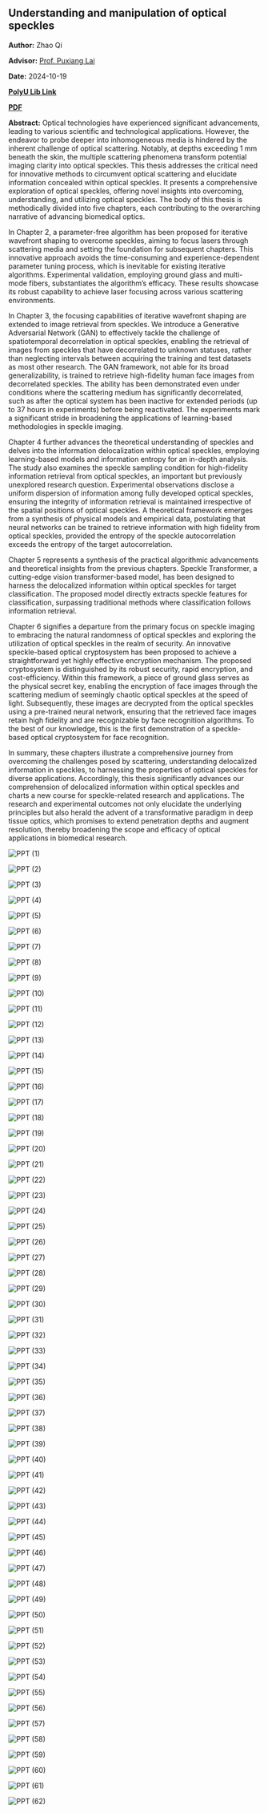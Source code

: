 ## Understanding and manipulation of optical speckles

**Author:**  Zhao Qi

**Advisor:** [Prof. Puxiang Lai](https://www.polyu.edu.hk/bme/people/academic-and-teaching-staff/prof-puxiang-lai/) 

**Date:** 2024-10-19

**[PolyU Lib Link](https://theses.lib.polyu.edu.hk/handle/200/13418)**

**[PDF](https://863zq.github.io/Publication/PhD_thesis/PolyU%20Lib%207839-Zhao%20Qi.pdf)**

<!-- <strong>PDF:</strong>
<iframe src="https://863zq.github.io/Publication/PhD_thesis/PolyU%20Lib%207839-Zhao%20Qi.pdf"
        width="100%" height="500px" style="border:none;">
</iframe> -->

**Abstract:** Optical technologies have experienced significant advancements, leading to various scientific and technological applications. However, the endeavor to probe deeper into inhomogeneous media is hindered by the inherent challenge of optical scattering. Notably, at depths exceeding 1 mm beneath the skin, the multiple scattering phenomena transform potential imaging clarity into optical speckles. This thesis addresses the critical need for innovative methods to circumvent optical scattering and elucidate information concealed within optical speckles. It presents a comprehensive exploration of optical speckles, offering novel insights into overcoming, understanding, and utilizing optical speckles. The body of this thesis is methodically divided into five chapters, each contributing to the overarching narrative of advancing biomedical optics.

In Chapter 2, a parameter-free algorithm has been proposed for iterative wavefront shaping to overcome speckles, aiming to focus lasers through scattering media and setting the foundation for subsequent chapters. This innovative approach avoids the time-consuming and experience-dependent parameter tuning process, which is inevitable for existing iterative algorithms. Experimental validation, employing ground glass and multi-mode fibers, substantiates the algorithm’s efficacy. These results showcase its robust capability to achieve laser focusing across various scattering environments.

In Chapter 3, the focusing capabilities of iterative wavefront shaping are extended to image retrieval from speckles. We introduce a Generative Adversarial Network (GAN) to effectively tackle the challenge of spatiotemporal decorrelation in optical speckles, enabling the retrieval of images from speckles that have decorrelated to unknown statuses, rather than neglecting intervals between acquiring the training and test datasets as most other research. The GAN framework, not able for its broad generalizability, is trained to retrieve high-fidelity human face images from decorrelated speckles. The ability has been demonstrated even under conditions where the scattering medium has significantly decorrelated, such as after the optical system has been inactive for extended periods (up to 37 hours in experiments) before being reactivated. The experiments mark a significant stride in broadening the applications of learning-based methodologies in speckle imaging.

Chapter 4 further advances the theoretical understanding of speckles and delves into the information delocalization within optical speckles, employing learning-based models and information entropy for an in-depth analysis. The study also examines the speckle sampling condition for high-fidelity information retrieval from optical speckles, an important but previously unexplored research question. Experimental observations disclose a uniform dispersion of information among fully developed optical speckles, ensuring the integrity of information retrieval is maintained irrespective of the spatial positions of optical speckles. A theoretical framework emerges from a synthesis of physical models and empirical data, postulating that neural networks can be trained to retrieve information with high fidelity from optical speckles, provided the entropy of the speckle autocorrelation exceeds the entropy of the target autocorrelation.

Chapter 5 represents a synthesis of the practical algorithmic advancements and theoretical insights from the previous chapters. Speckle Transformer, a cutting-edge vision transformer-based model, has been designed to harness the delocalized information within optical speckles for target classification. The proposed model directly extracts speckle features for classification, surpassing traditional methods where classification follows information retrieval.

Chapter 6 signifies a departure from the primary focus on speckle imaging to embracing the natural randomness of optical speckles and exploring the utilization of optical speckles in the realm of security. An innovative speckle-based optical cryptosystem has been proposed to achieve a straightforward yet highly effective encryption mechanism. The proposed cryptosystem is distinguished by its robust security, rapid encryption, and cost-efficiency. Within this framework, a piece of ground glass serves as the physical secret key, enabling the encryption of face images through the scattering medium of seemingly chaotic optical speckles at the speed of light. Subsequently, these images are decrypted from the optical speckles using a pre-trained neural network, ensuring that the retrieved face images retain high fidelity and are recognizable by face recognition algorithms. To the best of our knowledge, this is the first demonstration of a speckle-based optical cryptosystem for face recognition.

In summary, these chapters illustrate a comprehensive journey from overcoming the challenges posed by scattering, understanding delocalized information in speckles, to harnessing the properties of optical speckles for diverse applications. Accordingly, this thesis significantly advances our comprehension of delocalized information within optical speckles and charts a new course for speckle-related research and applications. The research and experimental outcomes not only elucidate the underlying principles but also herald the advent of a transformative paradigm in deep tissue optics, which promises to extend penetration depths and augment resolution, thereby broadening the scope and efficacy of optical applications in biomedical research.


![PPT (1)](/Publication/PhD_thesis/PPT%20(1).JPG)

![PPT (2)](/Publication/PhD_thesis/PPT%20(2).JPG)

![PPT (3)](/Publication/PhD_thesis/PPT%20(3).JPG)

![PPT (4)](/Publication/PhD_thesis/PPT%20(4).JPG)

![PPT (5)](/Publication/PhD_thesis/PPT%20(5).JPG)

![PPT (6)](/Publication/PhD_thesis/PPT%20(6).JPG)

![PPT (7)](/Publication/PhD_thesis/PPT%20(7).JPG)

![PPT (8)](/Publication/PhD_thesis/PPT%20(8).JPG)

![PPT (9)](/Publication/PhD_thesis/PPT%20(9).JPG)

![PPT (10)](/Publication/PhD_thesis/PPT%20(10).JPG)

![PPT (11)](/Publication/PhD_thesis/PPT%20(11).JPG)

![PPT (12)](/Publication/PhD_thesis/PPT%20(12).JPG)

![PPT (13)](/Publication/PhD_thesis/PPT%20(13).JPG)

![PPT (14)](/Publication/PhD_thesis/PPT%20(14).JPG)

![PPT (15)](/Publication/PhD_thesis/PPT%20(15).JPG)

![PPT (16)](/Publication/PhD_thesis/PPT%20(16).JPG)

![PPT (17)](/Publication/PhD_thesis/PPT%20(17).JPG)

![PPT (18)](/Publication/PhD_thesis/PPT%20(18).JPG)

![PPT (19)](/Publication/PhD_thesis/PPT%20(19).JPG)

![PPT (20)](/Publication/PhD_thesis/PPT%20(20).JPG)

![PPT (21)](/Publication/PhD_thesis/PPT%20(21).JPG)

![PPT (22)](/Publication/PhD_thesis/PPT%20(22).JPG)

![PPT (23)](/Publication/PhD_thesis/PPT%20(23).JPG)

![PPT (24)](/Publication/PhD_thesis/PPT%20(24).JPG)

![PPT (25)](/Publication/PhD_thesis/PPT%20(25).JPG)

![PPT (26)](/Publication/PhD_thesis/PPT%20(26).JPG)

![PPT (27)](/Publication/PhD_thesis/PPT%20(27).JPG)

![PPT (28)](/Publication/PhD_thesis/PPT%20(28).JPG)

![PPT (29)](/Publication/PhD_thesis/PPT%20(29).JPG)

![PPT (30)](/Publication/PhD_thesis/PPT%20(30).JPG)

![PPT (31)](/Publication/PhD_thesis/PPT%20(31).JPG)

![PPT (32)](/Publication/PhD_thesis/PPT%20(32).JPG)

![PPT (33)](/Publication/PhD_thesis/PPT%20(33).JPG)

![PPT (34)](/Publication/PhD_thesis/PPT%20(34).JPG)

![PPT (35)](/Publication/PhD_thesis/PPT%20(35).JPG)

![PPT (36)](/Publication/PhD_thesis/PPT%20(36).JPG)

![PPT (37)](/Publication/PhD_thesis/PPT%20(37).JPG)

![PPT (38)](/Publication/PhD_thesis/PPT%20(38).JPG)

![PPT (39)](/Publication/PhD_thesis/PPT%20(39).JPG)

![PPT (40)](/Publication/PhD_thesis/PPT%20(40).JPG)

![PPT (41)](/Publication/PhD_thesis/PPT%20(41).JPG)

![PPT (42)](/Publication/PhD_thesis/PPT%20(42).JPG)

![PPT (43)](/Publication/PhD_thesis/PPT%20(43).JPG)

![PPT (44)](/Publication/PhD_thesis/PPT%20(44).JPG)

![PPT (45)](/Publication/PhD_thesis/PPT%20(45).JPG)

![PPT (46)](/Publication/PhD_thesis/PPT%20(46).JPG)

![PPT (47)](/Publication/PhD_thesis/PPT%20(47).JPG)

![PPT (48)](/Publication/PhD_thesis/PPT%20(48).JPG)

![PPT (49)](/Publication/PhD_thesis/PPT%20(49).JPG)

![PPT (50)](/Publication/PhD_thesis/PPT%20(50).JPG)

![PPT (51)](/Publication/PhD_thesis/PPT%20(51).JPG)

![PPT (52)](/Publication/PhD_thesis/PPT%20(52).JPG)

![PPT (53)](/Publication/PhD_thesis/PPT%20(53).JPG)

![PPT (54)](/Publication/PhD_thesis/PPT%20(54).JPG)

![PPT (55)](/Publication/PhD_thesis/PPT%20(55).JPG)

![PPT (56)](/Publication/PhD_thesis/PPT%20(56).JPG)

![PPT (57)](/Publication/PhD_thesis/PPT%20(57).JPG)

![PPT (58)](/Publication/PhD_thesis/PPT%20(58).JPG)

![PPT (59)](/Publication/PhD_thesis/PPT%20(59).JPG)

![PPT (60)](/Publication/PhD_thesis/PPT%20(60).JPG)

![PPT (61)](/Publication/PhD_thesis/PPT%20(61).JPG)

![PPT (62)](/Publication/PhD_thesis/PPT%20(62).JPG)

